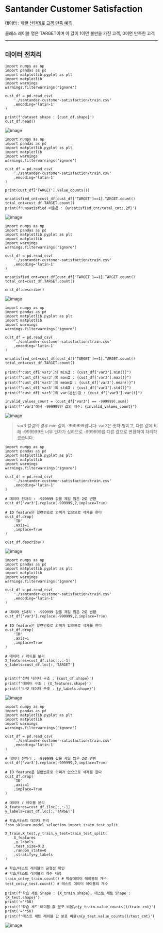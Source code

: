 # Santander Customer Satisfaction

데이터 : [캐글 산탄데로 고객 만족 예측](https://www.kaggle.com/competitions/santander-customer-satisfaction/overview)

클래스 레이블 명은 TARGET이며 이 값이 1이면 불만을 가진 고객, 0이면 만족한 고객

---
## 데이터 전처리

```
import numpy as np
import pandas as pd
import matplotlib.pyplot as plt
import matplotlib
import warnings
warnings.filterwarnings('ignore')

cust_df = pd.read_csv(
    './santander-customer-satisfaction/train.csv'
    ,encoding='latin-1'
)

print(f'dataset shape : {cust_df.shape}')
cust_df.head()
```
![image](https://github.com/user-attachments/assets/2eb0b5c0-1549-4903-998f-d527ea13a187)

```
import numpy as np
import pandas as pd
import matplotlib.pyplot as plt
import matplotlib
import warnings
warnings.filterwarnings('ignore')

cust_df = pd.read_csv(
    './santander-customer-satisfaction/train.csv'
    ,encoding='latin-1'
)

print(cust_df['TARGET'].value_counts())

unsatisfied_cnt=cust_df[cust_df['TARGET']==1].TARGET.count()
total_cnt=cust_df.TARGET.count()
print(f'unsatisfied 비율은 : {unsatisfied_cnt/total_cnt:.2f}')
```
![image](https://github.com/user-attachments/assets/b755a97d-90a9-4284-8597-01eca6e296c5)

```
import numpy as np
import pandas as pd
import matplotlib.pyplot as plt
import matplotlib
import warnings
warnings.filterwarnings('ignore')

cust_df = pd.read_csv(
    './santander-customer-satisfaction/train.csv'
    ,encoding='latin-1'
)

unsatisfied_cnt=cust_df[cust_df['TARGET']==1].TARGET.count()
total_cnt=cust_df.TARGET.count()

cust_df.describe()
```
![image](https://github.com/user-attachments/assets/9571e95f-a091-4aa8-9dfe-82a2aa6f8a95)

```
import numpy as np
import pandas as pd
import matplotlib.pyplot as plt
import matplotlib
import warnings
warnings.filterwarnings('ignore')

cust_df = pd.read_csv(
    './santander-customer-satisfaction/train.csv'
    ,encoding='latin-1'
)

unsatisfied_cnt=cust_df[cust_df['TARGET']==1].TARGET.count()
total_cnt=cust_df.TARGET.count()

print(f"cust_df['var3']의 min값 : {cust_df['var3'].min()}")
print(f"cust_df['var3']의 max값 : {cust_df['var3'].max()}")
print(f"cust_df['var3']의 mean값 : {cust_df['var3'].mean()}")
print(f"cust_df['var3']의 std값 : {cust_df['var3'].std()}")
print(f"cust_df['var3']의 var(분산)값 : {cust_df['var3'].var()}")

invalid_values_count = (cust_df['var3'] == -999999).sum()
print(f"'var3'에서 -999999인 값의 개수: {invalid_values_count}")
```
![image](https://github.com/user-attachments/assets/f22a77f2-4da6-43a2-a3c9-8f9c6665cf67)

> var3 칼럼의 경우 min 값이 -999999입니다.
> var3은 숫자 형이고, 다른 값에 비해 -999999은 너무 편차가 심하므로 -999999를 다른 값으로 변환하여 처리하겠습니다.

```
import numpy as np
import pandas as pd
import matplotlib.pyplot as plt
import matplotlib
import warnings
warnings.filterwarnings('ignore')

cust_df = pd.read_csv(
    './santander-customer-satisfaction/train.csv'
    ,encoding='latin-1'
)

# 데이터 전처리 : -999999 값을 제일 많은 2로 변환
cust_df['var3'].replace(-999999,2,inplace=True)

# ID feature은 일련번호로 의미가 없으므로 삭제를 한다
cust_df.drop(
    'ID'
    ,axis=1
    ,inplace=True
)

cust_df.describe()

```
![image](https://github.com/user-attachments/assets/a3e4d140-b385-4ef9-a844-0726309093ac)

```
import numpy as np
import pandas as pd
import matplotlib.pyplot as plt
import matplotlib
import warnings
warnings.filterwarnings('ignore')

cust_df = pd.read_csv(
    './santander-customer-satisfaction/train.csv'
    ,encoding='latin-1'
)

# 데이터 전처리 : -999999 값을 제일 많은 2로 변환
cust_df['var3'].replace(-999999,2,inplace=True)

# ID feature은 일련번호로 의미가 없으므로 삭제를 한다
cust_df.drop(
    'ID'
    ,axis=1
    ,inplace=True
)

# 데이터 / 레이블 분리
X_features=cust_df.iloc[:,:-1]
y_labels=cust_df.loc[:,'TARGET']


print(f'전체 데이터 구조 : {cust_df.shape}')
print(f'데이터 구조 : {X_features.shape}')
print(f'타겟 데이터 구조 : {y_labels.shape}')
```
![image](https://github.com/user-attachments/assets/8533d19b-0165-4cc9-8cf4-583e77ea0ef5)

```
import numpy as np
import pandas as pd
import matplotlib.pyplot as plt
import matplotlib
import warnings
warnings.filterwarnings('ignore')

cust_df = pd.read_csv(
    './santander-customer-satisfaction/train.csv'
    ,encoding='latin-1'
)

# 데이터 전처리 : -999999 값을 제일 많은 2로 변환
cust_df['var3'].replace(-999999,2,inplace=True)

# ID feature은 일련번호로 의미가 없으므로 삭제를 한다
cust_df.drop(
    'ID'
    ,axis=1
    ,inplace=True
)

# 데이터 / 레이블 분리
X_features=cust_df.iloc[:,:-1]
y_labels=cust_df.loc[:,'TARGET']

# 학습/테스트 데이터 분리
from sklearn.model_selection import train_test_split

X_train,X_test,y_train,y_test=train_test_split(
    X_features
    ,y_labels
    ,test_size=0.2
    ,random_state=0
    ,stratify=y_labels 
)

# 학습/테스트 레이블의 균형성 확인
# 학습/테스트 레이블의 개수 저장
train_cnt=y_train.count() # 학습데이터 레이블의 개수
test_cnt=y_test.count() # 테스트 데이터 레이블의 개수

print(f'학습 세트 Shape : {X_train.shape}, 테스트 세트 Shape : {X_test.shape}')
print('='*50)
print(f'학습 세트 레이블 값 분포 비율\n{y_train.value_counts()/train_cnt}')
print('='*50)
print(f'테스트 세트 레이블 값 분포 비율\n{y_test.value_counts()/test_cnt}')
```
![image](https://github.com/user-attachments/assets/4b43fdda-2d5f-4193-a261-81e74a2b605c)
